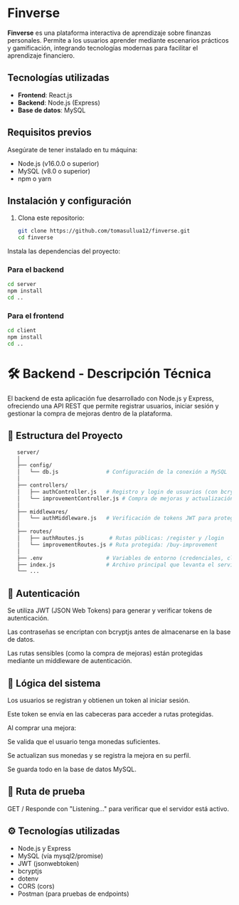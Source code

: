 # Finverse

**Finverse** es una plataforma interactiva de aprendizaje sobre finanzas personales. Permite a los usuarios aprender mediante escenarios prácticos y gamificación, integrando tecnologías modernas para facilitar el aprendizaje financiero.

## Tecnologías utilizadas

- **Frontend**: React.js
- **Backend**: Node.js (Express)
- **Base de datos**: MySQL

## Requisitos previos

Asegúrate de tener instalado en tu máquina:

- Node.js (v16.0.0 o superior)
- MySQL (v8.0 o superior)
- npm o yarn

## Instalación y configuración

1. Clona este repositorio:
   ```bash
   git clone https://github.com/tomasullua12/finverse.git
   cd finverse

Instala las dependencias del proyecto:

### Para el backend
   ```bash
cd server
npm install
cd ..
   ```
### Para el frontend
```bash
cd client
npm install
cd ..
```

# 🛠️ **Backend - Descripción Técnica**
El backend de esta aplicación fue desarrollado con Node.js y Express, ofreciendo una API REST que permite registrar usuarios, iniciar sesión y gestionar la compra de mejoras dentro de la plataforma.

## 📁 Estructura del Proyecto
```bash
   server/
   │
   ├── config/
   │   └── db.js               # Configuración de la conexión a MySQL
   │
   ├── controllers/
   │   ├── authController.js   # Registro y login de usuarios (con bcrypt y JWT)
   │   └── improvementController.js # Compra de mejoras y actualización de monedas
   │
   ├── middlewares/
   │   └── authMiddleware.js   # Verificación de tokens JWT para proteger rutas
   │
   ├── routes/
   │   ├── authRoutes.js        # Rutas públicas: /register y /login
   │   └── improvementRoutes.js # Ruta protegida: /buy-improvement
   │
   ├── .env                    # Variables de entorno (credenciales, claves, puerto)
   ├── index.js                # Archivo principal que levanta el servidor
   └── ...
```
## 🔐 Autenticación
Se utiliza JWT (JSON Web Tokens) para generar y verificar tokens de autenticación.

Las contraseñas se encriptan con bcryptjs antes de almacenarse en la base de datos.

Las rutas sensibles (como la compra de mejoras) están protegidas mediante un middleware de autenticación.

## 🧠 Lógica del sistema
Los usuarios se registran y obtienen un token al iniciar sesión.

Este token se envía en las cabeceras para acceder a rutas protegidas.

Al comprar una mejora:

Se valida que el usuario tenga monedas suficientes.

Se actualizan sus monedas y se registra la mejora en su perfil.

Se guarda todo en la base de datos MySQL.

## 🧪 Ruta de prueba
GET /
Responde con "Listening..." para verificar que el servidor está activo.

## ⚙️ Tecnologías utilizadas
- Node.js y Express
- MySQL (vía mysql2/promise)
- JWT (jsonwebtoken)
- bcryptjs
- dotenv
- CORS (cors)
- Postman (para pruebas de endpoints)
